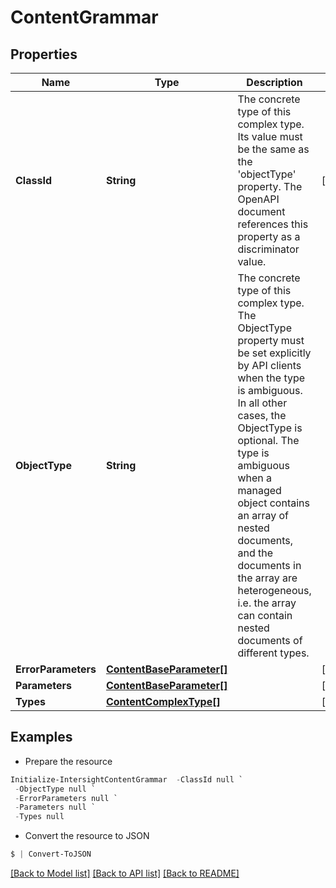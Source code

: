 # ContentGrammar
## Properties

Name | Type | Description | Notes
------------ | ------------- | ------------- | -------------
**ClassId** | **String** | The concrete type of this complex type. Its value must be the same as the &#39;objectType&#39; property. The OpenAPI document references this property as a discriminator value. | [readonly] 
**ObjectType** | **String** | The concrete type of this complex type. The ObjectType property must be set explicitly by API clients when the type is ambiguous. In all other cases, the  ObjectType is optional.  The type is ambiguous when a managed object contains an array of nested documents, and the documents in the array are heterogeneous, i.e. the array can contain nested documents of different types. | 
**ErrorParameters** | [**ContentBaseParameter[]**](ContentBaseParameter.md) |  | [optional] 
**Parameters** | [**ContentBaseParameter[]**](ContentBaseParameter.md) |  | [optional] 
**Types** | [**ContentComplexType[]**](ContentComplexType.md) |  | [optional] 

## Examples

- Prepare the resource
```powershell
Initialize-IntersightContentGrammar  -ClassId null `
 -ObjectType null `
 -ErrorParameters null `
 -Parameters null `
 -Types null
```

- Convert the resource to JSON
```powershell
$ | Convert-ToJSON
```

[[Back to Model list]](../README.md#documentation-for-models) [[Back to API list]](../README.md#documentation-for-api-endpoints) [[Back to README]](../README.md)

